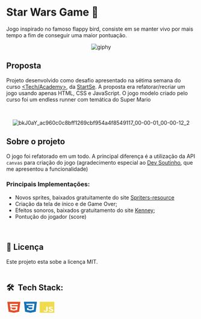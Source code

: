 # Star Wars Game 🚀

Jogo inspirado no famoso flappy bird, consiste em se manter vivo por mais tempo a fim de conseguir uma maior pontuação.
<div align="center">

![giphy](https://user-images.githubusercontent.com/104602223/176013015-3fac4859-f217-45f5-9dac-70d11a728f99.gif)

</div>
 

## Proposta
Projeto desenvolvido como desafio apresentado na sétima semana do curso <a href="https://www.startse.com/techacademy/"><Tech/Academy></a>, da <a href="https://www.startse.com/">StartSe</a>. 
A proposta era refatorar/recriar um jogo usando apenas HTML, CSS e JavaScript. O jogo modelo criado pelo curso foi um endless runner com temática do Super Mario


<div align="center"><br>
 
![bkJ0aY_ac960c0c8bff1269cbf954a4f8549117_00-00-01_00-00-12_2](https://user-images.githubusercontent.com/100864562/175834773-f0f3ff29-3a25-4cfc-a525-7226870b22a2.gif)
 
</div>


## Sobre o projeto
O jogo foi refatorado em um todo. A principal diferença é a utilização da API <code>canvas</code> para criação do jogo (agradecimento especial ao <a href="https://www.youtube.com/c/DevSoutinho" target="_blank">Dev Soutinho</a>, que me apresentou a funcionalidade)

### Principais Implementações:

* Novos sprites, baixados gratuitamente do site <a href="https://www.spriters-resource.com/" target="_blank">Spriters-resource</a>
* Criação da tela de ínico e de Game Over;
* Efeitos sonoros, baixados gratuitamento do site <a href="https://kenney.nl/" target="_blanck">Kenney</a>;
* Pontução do jogador (score)
 <br>


<h2>📝 Licença</h2>

Este projeto esta sobe a licença MIT.
 <br><br>

## 🛠&nbsp; Tech Stack:
<div style="display: inline_block">  
  <img src="https://raw.githubusercontent.com/devicons/devicon/master/icons/html5/html5-plain.svg" width="40" height="30" align="center">
  <img src="https://raw.githubusercontent.com/devicons/devicon/master/icons/css3/css3-plain.svg" width="40" height="30" align="center">
  <img src="https://raw.githubusercontent.com/devicons/devicon/master/icons/javascript/javascript-plain.svg" width="40" height="30" align="center">  
</div>

